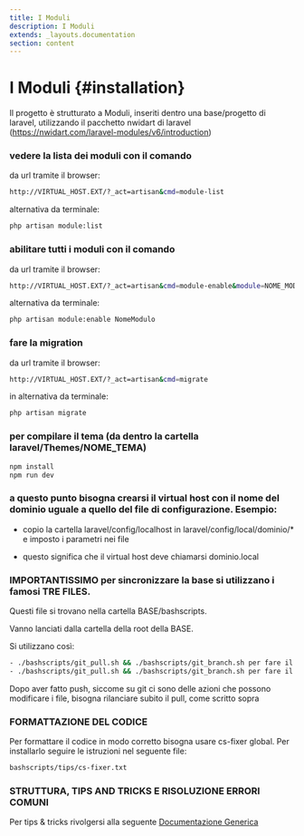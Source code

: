 ```yaml
---
title: I Moduli
description: I Moduli
extends: _layouts.documentation
section: content
---
```


# I Moduli {#installation}
Il progetto è strutturato a Moduli, inseriti dentro una base/progetto di laravel, utilizzando il pacchetto nwidart di laravel (https://nwidart.com/laravel-modules/v6/introduction)  


### vedere la lista dei moduli con il comando


da url tramite il browser: 

```bash
http://VIRTUAL_HOST.EXT/?_act=artisan&cmd=module-list
```

alternativa da terminale:

```bash
php artisan module:list 
```

### abilitare tutti i moduli con il comando

da url tramite il browser: 

```bash
http://VIRTUAL_HOST.EXT/?_act=artisan&cmd=module-enable&module=NOME_MODULO
```

alternativa da terminale:

```bash
php artisan module:enable NomeModulo
```

### fare la migration

da url tramite il browser: 

```bash
http://VIRTUAL_HOST.EXT/?_act=artisan&cmd=migrate
```

in alternativa da terminale:

```bash
php artisan migrate
```

### per compilare il tema (da dentro la cartella laravel/Themes/NOME_TEMA)

```bash
npm install
npm run dev
```

### a questo punto bisogna crearsi il virtual host con il nome del dominio uguale a quello del file di configurazione. Esempio:

- copio la cartella laravel/config/localhost in laravel/config/local/dominio/* e imposto i parametri nei file

- questo significa che il virtual host deve chiamarsi dominio.local

### IMPORTANTISSIMO per sincronizzare la base si utilizzano i famosi TRE FILES. 

Questi file si trovano nella cartella BASE/bashscripts.

Vanno lanciati dalla cartella della root della BASE.

Si utilizzano così:

```bash
- ./bashscripts/git_pull.sh && ./bashscripts/git_branch.sh per fare il pull
- ./bashscripts/git_pull.sh && ./bashscripts/git_branch.sh per fare il push
```

Dopo aver fatto push, siccome su git ci sono delle azioni che possono modificare i file, bisogna rilanciare subito il pull, come scritto sopra


### FORMATTAZIONE DEL CODICE

Per formattare il codice in modo corretto bisogna usare cs-fixer global. Per installarlo seguire le istruzioni nel seguente file:

```bash
bashscripts/tips/cs-fixer.txt
```

### STRUTTURA, TIPS AND TRICKS E RISOLUZIONE ERRORI COMUNI
Per tips & tricks rivolgersi alla seguente [Documentazione Generica](https://laraxot.github.io/module_xot/docs/base/issues/)